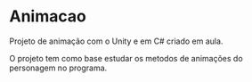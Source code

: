# Animacao
Projeto de animação com o Unity e em C# criado em aula.

O projeto tem como base estudar os metodos de animações do personagem no programa.
